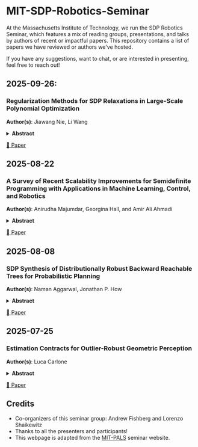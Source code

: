 # MIT-SDP-Robotics-Seminar

At the Massachusetts Institute of Technology, we run the SDP Robotics Seminar, which features a mix of reading groups, presentations, and talks by authors of recent or impactful papers. This repository contains a list of papers we have reviewed or authors we've hosted.

If you have any suggestions, want to chat, or are interested in presenting, feel free to reach out!

<!--  
## YYYY-MM-DD:

### Title
**Author(s)**:
<details span>
<summary><b>Abstract</b></summary>
Text
</details>

  [📄 Paper]() |  [🌐 Project Page]() | [💻 Code]() -->


## 2025-09-26:

### Regularization Methods for SDP Relaxations in Large-Scale Polynomial Optimization
**Author(s)**: Jiawang Nie, Li Wang
<details span>
<summary><b>Abstract</b></summary>
We study how to solve semidefinite programming (SDP) relaxations for large-scale
polynomial optimization. When interior-point methods are used, typically only small or moderately
large problems could be solved. This paper studies regularization methods for solving polynomial
optimization problems. We describe these methods for semidefinite optimization with block struc-
tures and then apply them to solve large-scale polynomial optimization problems. The performance
is tested on various numerical examples. With regularization methods, significantly bigger problems
could be solved on a regular computer, which is almost impossible with interior point methods.
</details>

  [📄 Paper](https://epubs.siam.org/doi/pdf/10.1137/110825844)

## 2025-08-22

### A Survey of Recent Scalability Improvements for Semidefinite Programming with Applications in Machine Learning, Control, and Robotics
**Author(s)**: Anirudha Majumdar, Georgina Hall, and Amir Ali Ahmadi
<details span>
<summary><b>Abstract</b></summary>
Historically, scalability has been a major challenge to the successful application of semidefinite programming in fields such as machine learning, control, and robotics. In this paper, we survey recent approaches for addressing this challenge including (i) approaches for exploiting structure (e.g., sparsity and symmetry) in a problem, (ii) approaches that produce low-rank approximate solutions to semidefinite programs, (iii) more scalable algorithms that rely on augmented Lagrangian techniques and the alternating direction method of multipliers, and (iv) approaches that trade off scalability with conservatism (e.g., by approximating semidefinite programs with linear and second-order cone programs). For each class of approaches we provide a high-level exposition, an entry-point to the corresponding literature, and examples drawn from machine learning, control, or robotics. We also present a list of software packages that implement many of the techniques discussed in the paper. Our hope is that this paper will serve as a gateway to the rich and exciting literature on scalable semidefinite programming for both theorists and practitioners.
</details>

  [📄 Paper](https://arxiv.org/pdf/1908.05209)

## 2025-08-08

### SDP Synthesis of Distributionally Robust Backward Reachable Trees for Probabilistic Planning
**Author(s)**: Naman Aggarwal, Jonathan P. How
<details span>
<summary><b>Abstract</b></summary>
The paper presents Maximal Ellipsoid Backward Reachable Trees MAXELLIPSOID BRT, which is a multi-query algorithm for planning of dynamic systems under stochastic motion uncertainty and constraints on the control input. In contrast to existing probabilistic planning methods that grow a roadmap of distributions, our proposed method introduces a framework to construct a roadmap of ambiguity sets of distributions such that each edge in our proposed roadmap provides a feasible control sequence for a family of distributions at once leading to efficient multi-query planning. Specifically, we construct a backward reachable tree of maximal size ambiguity sets and the corresponding distributionally robust edge controllers. Experiments show that the computation of these sets of distributions, in a backwards fashion from the goal, leads to efficient planning at a fraction of the size of the roadmap required for state-of-the-art methods. The computation of these maximal ambiguity sets and edges is carried out via a convex semidefinite relaxation to a novel nonlinear program. We also formally prove a theorem on maximum coverage for a technique proposed in our prior work on probabilistic planning [2].
</details>

  [📄 Paper](https://ieeexplore.ieee.org/document/11029077)

## 2025-07-25

### Estimation Contracts for Outlier-Robust Geometric Perception
**Author(s)**: Luca Carlone
<details span>
<summary><b>Abstract</b></summary>
Outlier-robust estimation is a fundamental problem and has been extensively investigated by statisticians and practitioners. The last few years have seen a convergence across research fields towards "algorithmic robust statistics", which focuses on developing tractable outlier-robust techniques for high-dimensional estimation problems. Despite this convergence, research efforts across fields have been mostly disconnected from one another. This monograph bridges recent work on certifiable outlier-robust estimation for geometric perception in robotics and computer vision with parallel work in robust statistics. In particular, we adapt and extend recent results on robust linear regression (applicable to the low-outlier regime with << 50% outliers) and list-decodable regression (applicable to the high-outlier regime with >> 50% outliers) to the setup commonly found in robotics and vision, where (i) variables (e.g., rotations, poses) belong to a non-convex domain, (ii) measurements are vector-valued, and (iii) the number of outliers is not known a priori. The emphasis here is on performance guarantees: rather than proposing radically new algorithms, we provide conditions on the input measurements under which modern estimation algorithms (possibly after small modifications) are guaranteed to recover an estimate close to the ground truth in the presence of outliers. These conditions are what we call an "estimation contract". The monograph also provides numerical experiments to shed light on the applicability of the theoretical results and to showcase the potential of list-decodable regression algorithms in geometric perception. Besides the proposed extensions of existing results, we believe the main contributions of this monograph are (i) to unify parallel research lines by pointing out commonalities and differences, (ii) to introduce advanced material (e.g., sum-of-squares proofs) in an accessible and self-contained presentation for the practitioner, and (iii) to point out a few immediate opportunities and open questions in outlier-robust geometric perception.
</details>

  [📄 Paper](https://arxiv.org/pdf/2208.10521)

## Credits
- Co-organizers of this seminar group: Andrew Fishberg and Lorenzo Shaikewitz
- Thanks to all the presenters and participants!
- This webpage is adapted from the [MIT-PALS](https://github.com/annika-thomas/MIT-PALS) seminar website.
